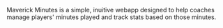 Maverick Minutes is a simple, inuitive webapp designed to help coaches manage players' minutes played and track stats based on those minutes.
